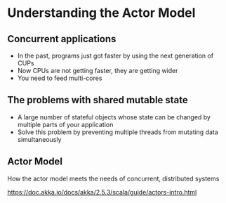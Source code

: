 # Understanding the Actor Model

## Concurrent applications

- In the past, programs just got faster by using the next generation of CUPs
- Now CPUs are not getting faster, they are getting wider
- You need to feed multi-cores

## The problems with shared mutable state

- A large number of stateful objects whose state can be changed by multiple parts of your application
- Solve this problem by preventing multiple threads from mutating data simultaneously

## Actor Model

How the actor model meets the needs of concurrent, distributed systems

https://doc.akka.io/docs/akka/2.5.3/scala/guide/actors-intro.html
